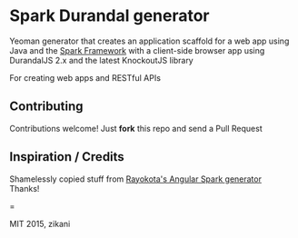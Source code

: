 Spark Durandal generator
=

Yeoman generator that creates an application scaffold for a web app using Java and the [Spark Framework](http://sparkjava.com) with a client-side browser app using DurandalJS 2.x and the latest KnockoutJS library

For creating web apps and RESTful APIs


## Contributing

Contributions welcome! Just **fork** this repo and send a Pull Request

## Inspiration / Credits

Shamelessly copied stuff from [Rayokota's Angular Spark generator](https://github.com/rayokota/generator-angular-spark)   
Thanks!


=

MIT 2015, zikani

